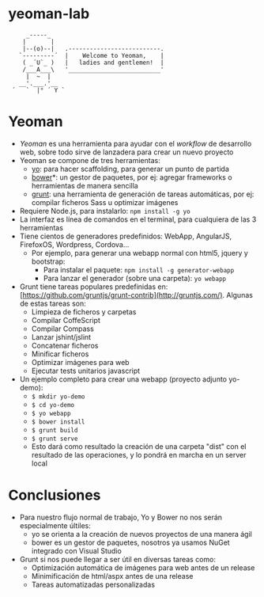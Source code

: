 yeoman-lab
==========

         _-----_
        |       |
        |--(o)--|   .--------------------------.
       `---------´  |    Welcome to Yeoman,    |
        ( _´U`_ )   |   ladies and gentlemen!  |
        /___A___\   '__________________________'
         |  ~  |
       __'.___.'__
     ´   `  |° ´ Y `

# Yeoman

- *Yeoman* es una herramienta para ayudar con el *workflow* de desarrollo web, sobre todo sirve de lanzadera para crear un nuevo proyecto
- Yeoman se compone de tres herramientas:
	- [yo](http://yeoman.io/): para hacer scaffolding, para generar un punto de partida
	- [bower](http://bower.io/)*: un gestor de paquetes, por ej: agregar frameworks o herramientas de manera sencilla
	- [grunt](http://gruntjs.com/): una herramienta de generación de tareas automáticas, por ej: compilar ficheros Sass u optimizar imágenes
- Requiere Node.js, para instalarlo: `npm install -g yo`
- La interfaz es línea de comandos en el terminal, para cualquiera de las 3 herramientas
- Tiene cientos de generadores predefinidos: WebApp, AngularJS, FirefoxOS, Wordpress, Cordova...
	- Por ejemplo, para generar una webapp normal con html5, jquery y bootstrap: 
		- Para instalar el paquete: `npm install -g generator-webapp`
		- Para lanzar el generador (sobre una carpeta): `yo webapp`
- Grunt tiene tareas populares predefinidas en: [https://github.com/gruntjs/grunt-contrib](http://gruntjs.com/). Algunas de estas tareas son:
	- Limpieza de ficheros y carpetas
	- Compilar CoffeScript
	- Compilar Compass
	- Lanzar jshint/jslint
	- Concatenar ficheros
	- Minificar ficheros
	- Optimizar imágenes para web
	- Ejecutar tests unitarios javascript
- Un ejemplo completo para crear una webapp (proyecto adjunto yo-demo):
	- `$ mkdir yo-demo`
	- `$ cd yo-demo`
	- `$ yo webapp`
	- `$ bower install`
	- `$ grunt build`
	- `$ grunt serve`
	- Esto dará como resultado la creación de una carpeta "dist" con el resultado de las operaciones, y lo pondrá en marcha en un server local


# Conclusiones

- Para nuestro flujo normal de trabajo, Yo y Bower no nos serán especialmente últiles:
	- yo se orienta a la creación de nuevos proyectos de una manera ágil
	- bower es un gestor de paquetes, nosotros ya usamos NuGet integrado con Visual Studio
- Grunt si nos puede llegar a ser útil en diversas tareas como:
	- Optimización automática de imágenes para web antes de un release
	- Minimificación de html/aspx antes de una release
	- Tareas automatizadas personalizadas
